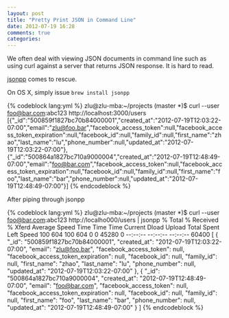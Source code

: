 ```yaml
---
layout: post
title: "Pretty Print JSON in Command Line"
date: 2012-07-19 16:28
comments: true
categories: 
---
```


We often deal with viewing JSON documents in command line such as using curl against a server that returns JSON response.
It is hard to read.

[jsonpp](https://github.com/jmhodges/jsonpp/) comes to rescue.

On OS X, simply issue `brew install jsonpp`


{% codeblock lang:yml %}
zlu@zlu-mba:~/projects (master *)$ curl --user foo@bar.com:abc123 http://localhost:3000/users
[{"_id":"500859f1827bc70b84000001","created_at":"2012-07-19T12:03:22-07:00","email":"zlu@foo.bar","facebook_access_token":null,"facebook_access_token_expiration":null,"facebook_id":null,"family_id":null,"first_name":"zhao","last_name":"lu","phone_number":null,"updated_at":"2012-07-19T12:03:22-07:00"},{"_id":"500864a1827bc710a9000004","created_at":"2012-07-19T12:48:49-07:00","email":"foo@bar.com","facebook_access_token":null,"facebook_access_token_expiration":null,"facebook_id":null,"family_id":null,"first_name":"foo","last_name":"bar","phone_number":null,"updated_at":"2012-07-19T12:48:49-07:00"}]
{% endcodeblock %}

After piping through jsonpp

{% codeblock lang:yml %}
zlu@zlu-mba:~/projects (master *)$ curl --user foo@bar.com:abc123 http://localho000/users | jsonpp
  % Total    % Received % Xferd  Average Speed   Time    Time     Time  Current
                                 Dload  Upload   Total   Spent    Left  Speed
100   604  100   604    0     0  45280      0 --:--:-- --:--:-- --:--:-- 60400
[
  {
    "_id": "500859f1827bc70b84000001",
    "created_at": "2012-07-19T12:03:22-07:00",
    "email": "zlu@foo.bar",
    "facebook_access_token": null,
    "facebook_access_token_expiration": null,
    "facebook_id": null,
    "family_id": null,
    "first_name": "zhao",
    "last_name": "lu",
    "phone_number": null,
    "updated_at": "2012-07-19T12:03:22-07:00"
  },
  {
    "_id": "500864a1827bc710a9000004",
    "created_at": "2012-07-19T12:48:49-07:00",
    "email": "foo@bar.com",
    "facebook_access_token": null,
    "facebook_access_token_expiration": null,
    "facebook_id": null,
    "family_id": null,
    "first_name": "foo",
    "last_name": "bar",
    "phone_number": null,
    "updated_at": "2012-07-19T12:48:49-07:00"
  }
]
{% endcodeblock %}
